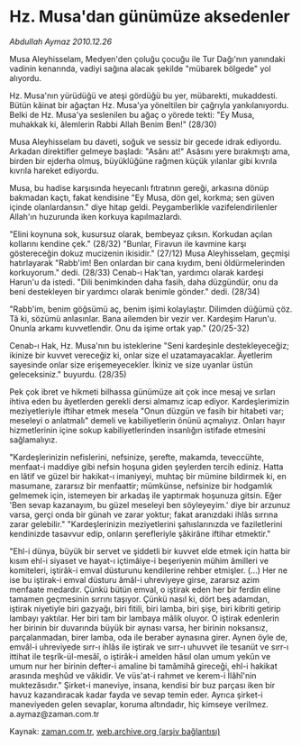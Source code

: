 # Hz. Musa'dan günümüze aksedenler

*Abdullah Aymaz 2010.12.26*

<td class="columnist-detail">
<p>Musa Aleyhisselam, Medyen'den çoluğu çocuğu ile Tur Dağı'nın yanındaki vadinin kenarında, vadiyi sağına alacak şekilde "mübarek bölgede" yol alıyordu.</p>
<p>
<div id="haberMetinDiv">
<p>Hz. Musa'nın yürüdüğü ve ateşi gördüğü bu yer, mübarekti, mukaddesti. Bütün kâinat bir ağaçtan Hz. Musa'ya yöneltilen bir çağrıyla yankılanıyordu. Belki de Hz. Musa'ya seslenilen bu ağaç o yörede tekti: "Ey Musa, muhakkak ki, âlemlerin Rabbi Allah Benim Ben!" (28/30)
<p> Musa Aleyhisselam bu daveti, soğuk ve sessiz bir gecede idrak ediyordu. Arkadan direktifler gelmeye başladı: "Asânı at!" Asâsını yere bırakmıştı ama, birden bir ejderha olmuş, büyüklüğüne rağmen küçük yılanlar gibi kıvrıla kıvrıla hareket ediyordu.
<p> Musa, bu hadise karşısında heyecanlı fıtratının gereği, arkasına dönüp bakmadan kaçtı, fakat kendisine "Ey Musa, dön gel, korkma; sen güven içinde olanlardansın." diye hitap geldi. Peygamberlikle vazifelendirilenler Allah'ın huzurunda iken korkuya kapılmazlardı.
<p> "Elini koynuna sok, kusursuz olarak, bembeyaz çıksın. Korkudan açılan kollarını kendine çek." (28/32) "Bunlar, Firavun ile kavmine karşı göstereceğin dokuz mucizenin ikisidir." (27/12) Musa Aleyhisselam, geçmişi hatırlayarak "Rabb'im! Ben onlardan bir cana kıydım, beni öldürmelerinden korkuyorum." dedi. (28/33) Cenab-ı Hak'tan, yardımcı olarak kardeşi Harun'u da istedi. "Dili benimkinden daha fasih, daha düzgündür, onu da beni destekleyen bir yardımcı olarak benimle gönder." dedi. (28/34)
<p> "Rabb'im, benim göğsümü aç, benim işimi kolaylaştır. Dilimden düğümü çöz. Tâ ki, sözümü anlasınlar. Bana ailemden bir vezir ver. Kardeşim Harun'u. Onunla arkamı kuvvetlendir. Onu da işime ortak yap." (20/25-32)
<p> Cenab-ı Hak, Hz. Musa'nın bu isteklerine "Seni kardeşinle destekleyeceğiz; ikinize bir kuvvet vereceğiz ki, onlar size el uzatamayacaklar. Âyetlerim sayesinde onlar size erişemeyecekler. İkiniz ve size uyanlar üstün geleceksiniz." buyurdu. (28/35)
<p> Pek çok ibret ve hikmeti bilhassa günümüze ait çok ince mesaj ve sırları ihtiva eden bu âyetlerden gerekli dersi almamız icap ediyor. Kardeşlerimizin meziyetleriyle iftihar etmek mesela "Onun düzgün ve fasih bir hitabeti var; meseleyi o anlatmalı" demeli ve kabiliyetlerin önünü açmalıyız. Onları hayır hizmetlerinin içine sokup kabiliyetlerinden insanlığın istifade etmesini sağlamalıyız.
<p> "Kardeşlerinizin nefislerini, nefsinize, şerefte, makamda, teveccühte, menfaat-i maddiye gibi nefsin hoşuna giden şeylerden tercih ediniz. Hatta en lâtif ve güzel bir hakikat-ı imaniyeyi, muhtaç bir mümine bildirmek ki, en masumane, zararsız bir menfaattir; mümkünse, nefsinize bir hodgamlık gelmemek için, istemeyen bir arkadaş ile yaptırmak hoşunuza gitsin. Eğer 'Ben sevap kazanayım, bu güzel meseleyi ben söyleyeyim.' diye bir arzunuz varsa, gerçi onda bir günah ve zarar yoktur; fakat aranızdaki ihlâs sırrına zarar gelebilir." "Kardeşlerinizin meziyetlerini şahıslarınızda ve faziletlerini kendinizde tasavvur edip, onların şerefleriyle şâkirâne iftihar etmektir."
<p> "Ehl-i dünya, büyük bir servet ve şiddetli bir kuvvet elde etmek için hatta bir kısım ehl-i siyaset ve hayat-ı içtimâiye-i beşeriyenin mühim âmilleri ve komiteleri, iştirâk-i emval düsturunu kendilerine rehber etmişler. (...) Her ne ise bu iştirak-i emval düsturu âmâl-i uhreviyeye girse, zararsız azim menfaate medardır. Çünkü bütün emval, o iştirak eden her bir ferdin eline tamamen geçmesinin sırrını taşıyor. Çünkü nasıl ki, dört beş adamdan, iştirak niyetiyle biri gazyağı, biri fitili, biri lamba, biri şişe, biri kibriti getirip lambayı yaktılar. Her biri tam bir lambaya mâlik oluyor. O iştirak edenlerin her birinin bir duvarında büyük bir aynası varsa, her birinin noksansız, parçalanmadan, birer lamba, oda ile beraber aynasına girer. Aynen öyle de, emvâl-i uhreviyede sırr-ı ihlâs ile iştirak ve sırr-ı uhuvvet ile tesanüt ve sırr-ı ittihat ile teşrîk-ül-mesâî, o iştirâk-i amelden hâsıl olan umum yekûn ve umum nur her birinin defter-i amaline bi tamâmihâ gireceği, ehl-i hakikat arasında meşhûd ve vâkidir. Ve vüs'at-i rahmet ve kerem-i İlâhî'nin muktezâsıdır." Şirket-i maneviye, insana, kendisi bir buz parçası iken bir havuz kazandıracak kadar fayda ve sevap temin eder. Ayrıca şirket-i maneviyeden gelen sevaplar, koruma altındadır, hiç kimseye verilmez. a.aymaz@zaman.com.tr</p></p></p></p></p></p></p></p></p></div>
</p>
<a href="http://web.archive.org/web/20101231074733/mailto:/">
</a></td>

Kaynak: [zaman.com.tr](http://zaman.com.tr/yazar.do?yazino=1070233), [web.archive.org (arşiv bağlantısı)](http://web.archive.org/web/20101231074733/http://www.zaman.com.tr:80/yazar.do?yazino=1070233)
